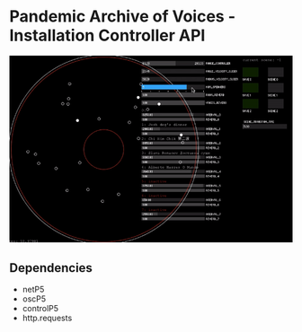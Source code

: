 # Pandemic Archive of Voices - Installation Controller API

![](https://raw.githubusercontent.com/mneunomne/paov_installation_api/master/controller.gif)

## Dependencies

- netP5
- oscP5
- controlP5
- http.requests